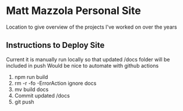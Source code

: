 # Matt Mazzola Personal Site

Location to give overview of the projects I've worked on over the years

## Instructions to Deploy Site

Current it is manually run locally so that updated /docs folder will be included in push
Would be nice to automate with github actions

1. npm run build
1. rm -r -fo -ErrorAction ignore docs
1. mv build docs
1. Commit updated /docs
1. git push